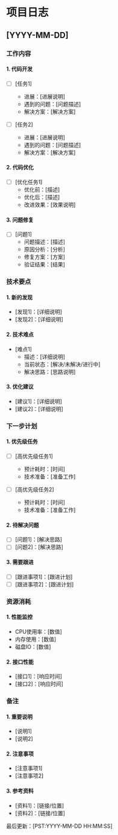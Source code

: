 # 项目日志

## [YYYY-MM-DD]

### 工作内容
#### 1. 代码开发
- [ ] [任务1]
  - 进展：[进展说明]
  - 遇到的问题：[问题描述]
  - 解决方案：[解决方案]
  
- [ ] [任务2]
  - 进展：[进展说明]
  - 遇到的问题：[问题描述]
  - 解决方案：[解决方案]

#### 2. 代码优化
- [ ] [优化任务1]
  - 优化前：[描述]
  - 优化后：[描述]
  - 改进效果：[效果说明]

#### 3. 问题修复
- [ ] [问题1]
  - 问题描述：[描述]
  - 原因分析：[分析]
  - 修复方案：[方案]
  - 验证结果：[结果]

### 技术要点
#### 1. 新的发现
- [发现1]：[详细说明]
- [发现2]：[详细说明]

#### 2. 技术难点
- [难点1]
  - 描述：[详细说明]
  - 当前状态：[解决/未解决/进行中]
  - 解决思路：[思路说明]

#### 3. 优化建议
- [建议1]：[详细说明]
- [建议2]：[详细说明]

### 下一步计划
#### 1. 优先级任务
- [ ] [高优先级任务1]
  - 预计耗时：[时间]
  - 技术准备：[准备工作]
  
- [ ] [高优先级任务2]
  - 预计耗时：[时间]
  - 技术准备：[准备工作]

#### 2. 待解决问题
- [ ] [问题1]：[解决思路]
- [ ] [问题2]：[解决思路]

#### 3. 需要跟进
- [ ] [跟进事项1]：[跟进计划]
- [ ] [跟进事项2]：[跟进计划]

### 资源消耗
#### 1. 性能监控
- CPU使用率：[数值]
- 内存使用：[数值]
- 磁盘IO：[数值]

#### 2. 接口性能
- [接口1]：[响应时间]
- [接口2]：[响应时间]

### 备注
#### 1. 重要说明
- [说明1]
- [说明2]

#### 2. 注意事项
- [注意事项1]
- [注意事项2]

#### 3. 参考资料
- [资料1]：[链接/位置]
- [资料2]：[链接/位置]

最后更新：[PST:YYYY-MM-DD HH:MM:SS] 